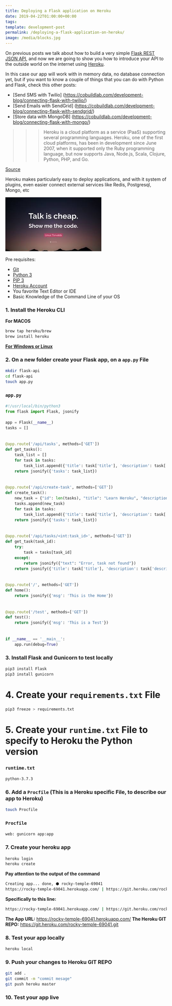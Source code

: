 ```yaml
---
title: Deploying a Flask application on Heroku
date: 2019-04-22T01:00:00+00:00
tags: 
template: development-post
permalink: /deploying-a-flask-application-on-heroku/
image: /media/blocks.jpg
---
```


On previous posts we talk about how to build a very simple [Flask REST JSON API](https://cobuildlab.com/development-blog/my-first-json-rest-api-with-flask/), and now we are going to show you how to introduce your API to the outside world on the internet using [Heroku](https://www.heroku.com/).

In this case our app will work with in memory data, no database connection yet, but if you want to know a couple of things that you can do with Python and Flask, check this other posts:

- [Send SMS with Twilio] (https://cobuildlab.com/development-blog/connecting-flask-with-twilio/)
- [Send Emails with SendGrid] (https://cobuildlab.com/development-blog/connecting-flask-with-sendgrid/)
- [Store data with MongoDB] (https://cobuildlab.com/development-blog/connecting-flask-with-mongo/)
 

>>> Heroku is a cloud platform as a service (PaaS) supporting several programming languages. Heroku, one of the first cloud platforms, has been in development since June 2007, when it supported only the Ruby programming language, but now supports Java, Node.js, Scala, Clojure, Python, PHP, and Go.

[Source](https://en.wikipedia.org/wiki/Heroku)

Heroku makes particularly easy to deploy applications, and with it system of plugins, even easier connect external services like Redis, Postgresql, Mongo, etc


![Show me the code](./media/show-me-the-code.jpeg)

Pre requisites:

- [Git](https://git-scm.com/)
- [Python 3](https://www.python.org/downloads/)
- [PIP 3](https://pip.pypa.io/en/stable/installing/)
- [Heroku Account](https://www.heroku.com)
- You favorite Text Editor or IDE
- Basic Knowledge of the Command Line of your OS

### 1. Install the Heroku CLI

**For MACOS**
```bash
brew tap heroku/brew
brew install heroku
```

[**For Windows or Linux**](https://devcenter.heroku.com/articles/heroku-cli)

### 2. On a new folder create your Flask app, on a `app.py` File
 
```bash
mkdir flask-api
cd flask-api
touch app.py 
```
### `app.py`

```python
#!/usr/local/bin/python3
from flask import Flask, jsonify

app = Flask(__name__)
tasks = []


@app.route('/api/tasks', methods=['GET'])
def get_tasks():
    task_list = []
    for task in tasks:
        task_list.append({'title': task['title'], 'description': task['description'], 'id': task['id']})
    return jsonify({'tasks': task_list})


@app.route('/api/create-task', methods=['GET'])
def create_task():
    new_task = {"id": len(tasks), "title": "Learn Heroku", "description": "Start with Flask ", "done": False}
    tasks.append(new_task)
    for task in tasks:
        task_list.append({'title': task['title'], 'description': task['description'], 'id': task['id']})
    return jsonify({'tasks': task_list})


@app.route('/api/tasks/<int:task_id>', methods=['GET'])
def get_task(task_id):
    try:
        task = tasks[task_id]
    except:
        return jsonify({"text": "Error, task not found"})
    return jsonify({'title': task['title'], 'description': task['description'], 'id': task['id']})


@app.route('/', methods=['GET'])
def home():
    return jsonify({'msg': 'This is the Home'})


@app.route('/test', methods=['GET'])
def test():
    return jsonify({'msg': 'This is a Test'})


if __name__ == '__main__':
    app.run(debug=True)
```

### 3. Install Flask and Gunicorn to test locally

```bash
pip3 install Flask
pip3 install gunicorn
```

# 4. Create your `requirements.txt` File

```bash
pip3 freeze > requirements.txt
```

# 5. Create your `runtime.txt` File to specify to Heroku the Python version

### `runtime.txt`
```bash
python-3.7.3
```

### 6. Add a `Procfile` (This is a Heroku specific File, to describe our app to Heroku)

```bash
touch Procfile
```

### `Procfile`

```bash
web: gunicorn app:app
```

### 7. Create your heroku app

```bash
heroku login
heroku create
```
**Pay attention to the output of the command**

```bash
Creating app... done, ⬢ rocky-temple-69041
https://rocky-temple-69041.herokuapp.com/ | https://git.heroku.com/rocky-temple-69041.git
```

**Specifically to this line:**

```bash
https://rocky-temple-69041.herokuapp.com/ | https://git.heroku.com/rocky-temple-69041.git
```

**The App URL:** https://rocky-temple-69041.herokuapp.com/
**The Heroku GIT REPO:** https://git.heroku.com/rocky-temple-69041.git

### 8. Test your app locally

```bash
heroku local
```
### 9. Push your changes to Heroku GIT REPO

```bash
git add .
git commit -m "commit mesage"
git push heroku master
```

### 10. Test your app live

